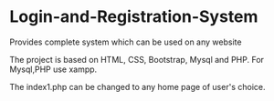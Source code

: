# Login-and-Registration-System
Provides complete system which can be used on any website

The project is based on HTML, CSS, Bootstrap, Mysql and PHP. For Mysql,PHP use xampp. 

The index1.php can be changed to any home page of user's choice.
